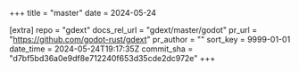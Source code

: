 +++
title = "master"
date = 2024-05-24

[extra]
repo = "gdext"
docs_rel_url = "gdext/master/godot"
pr_url = "https://github.com/godot-rust/gdext"
pr_author = ""
sort_key = 9999-01-01
date_time = 2024-05-24T19:17:35Z
commit_sha = "d7bf5bd36a0e9df8e712240f653d35cde2dc972e"
+++


